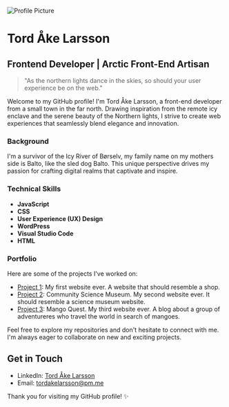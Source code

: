 ![Profile Picture](https://portofolio1-tordlarsson.netlify.app/images/profile_image.jpg)

# Tord Åke Larsson

## Frontend Developer | Arctic Front-End Artisan

> "As the northern lights dance in the skies, so should your user experience be on the web."

Welcome to my GitHub profile! I'm Tord Åke Larsson, a front-end developer from a small town in the far north. Drawing inspiration from the remote icy enclave and the serene beauty of the Northern lights, I strive to create web experiences that seamlessly blend elegance and innovation.

### Background

I'm a survivor of the Icy River of Børselv, my family name on my mothers side is Balto, like the sled dog Balto. This unique perspective drives my passion for crafting digital realms that captivate and inspire.

### Technical Skills

- **JavaScript**
- **CSS**
- **User Experience (UX) Design**
- **WordPress**
- **Visual Studio Code**
- **HTML**

### Portfolio

Here are some of the projects I've worked on:

- [Project 1](https://github.com/lordaake/Gamehub-website): My first website ever. A website that should resemble a shop.
- [Project 2](https://github.com/lordaake/Semester-Project-Finished): Community Science Museum. My second website ever. It should resemble a science museum website.
- [Project 3](https://github.com/Noroff-FEU-Assignments/project-exam-1-lordaake): Mango Quest. My third website ever. A blog about a group of adventureres who travel the world in search of mangoes.

Feel free to explore my repositories and don't hesitate to connect with me. I'm always eager to collaborate on new and exciting projects.

## Get in Touch

- LinkedIn: [Tord Åke Larsson](https://www.linkedin.com/in/tord-ake-larsson)
- Email: tordakelarsson@pm.me

Thank you for visiting my GitHub profile! ✨
